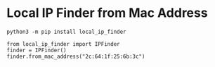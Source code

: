 # Local IP Finder from Mac Address

```
python3 -m pip install local_ip_finder
```
```
from local_ip_finder import IPFinder
finder = IPFinder()
finder.from_mac_address("2c:64:1f:25:6b:3c")
```